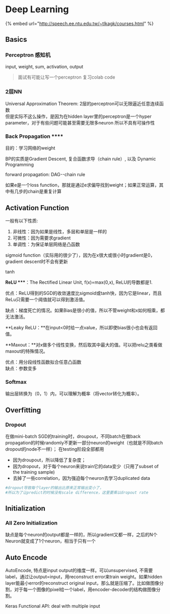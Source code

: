 # Deep Learning

{% embed url="http://speech.ee.ntu.edu.tw/~tlkagk/courses.html" %}

 

## Basics

### Perceptron 感知机

input, weight, sum, activation, output 

> 面试有可能让写一个perceptron 复习colab code

### 2层NN 

Universal Approximation Theorem: 2层的perceptron可以无限逼近任意连续函数   
但是实际不这么操作，是因为在hidden layer里的perceptron是一个hyper parameter，对于有些问题可能甚至需要无限多neuron 所以不具有可操作性

### Back Propagation \*\*\*\*

目的：学习网络的weight

BP的实质是Gradient Descent, 复合函数求导（chain rule）, 以及 Dynamic Programming

forward propagation: DAG--chain rule

如果e是一个loss function，那就是通过e求偏导找到weight；如果正常运算，其中有几步的chain是重复计算 

## Activation Function

一般有以下性质:

1. 非线性：因为如果是线性，多层和单层是一样的
2. 可微性：因为需要求gradient
3. 单调性：为保证单层网络是凸函数

sigmoid function（实际用的很少了），因为在x很大或很小时gradient是0，gradient descent时不会有更新

tanh

**ReLU \*\*\***：The Rectified Linear Unit, f\(x\)=max\(0,x\), ReLU的导数都是1. 

优点：ReLU得到的SGD的收敛速度比sigmoid或tanh快，因为它是linear，而且ReLu只需要一个阈值就可以得到激活值。

缺点：梯度死亡的情况。如果Bias是很小的值，所以不管weight和x如何相乘，都无法激活。

**Leaky ReLU：**在input&lt;0时给一点value，所以即使bias很小也会有返回值。

**Maxout：**对x做多个线性变换，然后取其中最大的值。可以把relu之类看做maxout的特殊情况。

优点：用分段线性函数拟合任意凸函数  
缺点：参数变多

### Softmax

输出层转换为（0，1）内，可以理解为概率（将vector转化为概率）。

## Overfitting

### Dropout

在做mini-batch SGD的training时，droupout，不同batch在做back propagation的时候randomly不更新一部分neuron的weight（也就是不同batch dropout的node不一样）； 在testing阶段全部都用

* 因为droupout，所以降低了复杂度；
* 因为dropout，对于每个neuron来说train它的data变少（只用了subset of the training sample\) 
* 去掉了一些correlation，因为强迫每个neuron去学习duplicated data

```python
#dropout导致每个layer的输出比原来正常输出变小了，
#所以为了让predict的时候没有scale difference，这里要乘以dropout rate
```

## Initialization

### All Zero Initialization 

缺点是每个neuron的output都是一样的，所以gradient又都一样，之后的N个Neuron就变成了1个neuron，相当于只有一个



## Auto Encode

AutoEncode, 特点是input output的维度一样。可以unsupervised, 不需要label，通过让output=input，用reconstruct error来train weight。如果hidden layer能最小error的reconstruct original input，那么就是压缩了。比如做图像分割，对于每一个图像的pixel给一个label，用encoder-decoder的结构做图像分割。

Keras Functional API: deal with multiple input 

